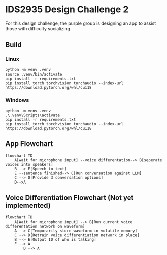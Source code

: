 # IDS2935 Design Challenge 2
For this design challenge, the purple group is designing an app to assist those with difficulty socializing

## Build
### Linux
```
python -m venv .venv
source .venv/bin/activate
pip install -r requirements.txt
pip install torch torchvision torchaudio --index-url https://download.pytorch.org/whl/cu118
```
### Windows
```
python -m venv .venv
.\.venv\Scripts\activate
pip install -r requirements.txt
pip install torch torchvision torchaudio --index-url https://download.pytorch.org/whl/cu118
```

## App Flowchart
```mermaid
flowchart TD
    A[wait for microphone input] --voice differentation--> B[seperate voices into speakers]
    B --> E[Speech to text]
    E --sentence finished--> C[Run conversation against LLM]
    C --> D[Provide 3 conversation options]
    D-->A
```

## Voice Differentiation Flowchart (Not yet implemented)
```mermaid
flowchart TD
    A[Wait for microphone input] --> B[Run current voice differentation network on waveform]
    A --> C[Temporarily store waveform in volatile memory]
    C --> D[Retrain voice differentiation network in place]
    B --> E[Output ID of who is talking]
    E --> A
        D --> A

```


